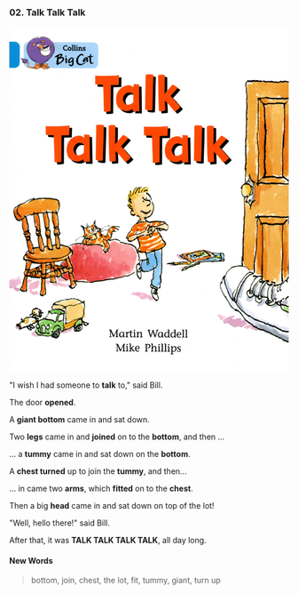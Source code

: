### 02. Talk Talk Talk

![logo](./02.Talk-Talk-Talk.jpg)

"I wish I had someone to **talk** to," said Bill.

The door **opened**.

A **giant bottom** came in and sat down.

Two **legs** came in and **joined** on to the **bottom**, and then ...

... a **tummy** came in and sat down on the **bottom**.

A **chest turned** up to join the **tummy**, and then...

... in came two **arms**, which **fitted** on to the **chest**.

Then a big **head** came in and sat down on top of the lot!

"Well, hello there!" said Bill.

After that, it was **TALK TALK TALK TALK**, all day long.

#### New Words

> bottom, join, chest, the lot, fit, tummy, giant, turn up
